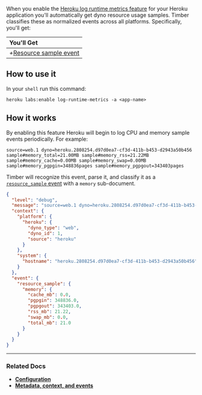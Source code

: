 When you enable the [Heroku log runtime metrics feature](https://devcenter.heroku.com/articles/log-runtime-metrics) for your Heroku application you'll automatically get dyno resource usage samples. Timber classifies these as normalized events across all platforms. Specifically, you'll get:

|You'll Get|
|:------|
|<i>+</i>[Resource sample event](/docs/concepts/the-timber-log-event-schema/events/resource-sample-event)|


## How to use it

In your `shell` run this command:

```
heroku labs:enable log-runtime-metrics -a <app-name>
```


## How it works

By enabling this feature Heroku will begin to log CPU and memory sample events periodically. For example:

```
source=web.1 dyno=heroku.2808254.d97d0ea7-cf3d-411b-b453-d2943a50b456 sample#memory_total=21.00MB sample#memory_rss=21.22MB sample#memory_cache=0.00MB sample#memory_swap=0.00MB sample#memory_pgpgin=348836pages sample#memory_pgpgout=343403pages
```

Timber will recognize this event, parse it, and classify it as a [`resource_sample` event](/docs/concepts/the-timber-log-event-schema/events/resource-sample-event) with a `memory` sub-document.

```json
{
  "level": "debug",
  "message": "source=web.1 dyno=heroku.2808254.d97d0ea7-cf3d-411b-b453-d2943a50b456 sample#memory_total=21.00MB sample#memory_rss=21.22MB sample#memory_cache=0.00MB sample#memory_swap=0.00MB sample#memory_pgpgin=348836pages sample#memory_pgpgout=343403pages",
  "context": {
    "platform": {
      "heroku": {
        "dyno_type": "web",
        "dyno_id": 1,
        "source": "heroku"
      }
    },
    "system": {
      "hostname": "heroku.2808254.d97d0ea7-cf3d-411b-b453-d2943a50b456"
    }
  },
  "event": {
    "resource_sample": {
      "memory": {
        "cache_mb": 0.0,
        "pgpgin": 348836.0,
        "pgpgout": 343403.0,
        "rss_mb": 21.22,
        "swap_mb": 0.0,
        "total_mb": 21.0
      }
    }
  }
}
```

---

### Related Docs

* [**Configuration**](/docs/platforms/heroku/configuration)
* [**Metadata, context, and events**](/docs/concepts/metadata-context-and-events)
